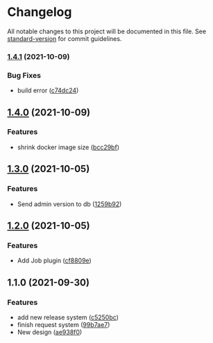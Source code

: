 # Changelog

All notable changes to this project will be documented in this file. See [standard-version](https://github.com/conventional-changelog/standard-version) for commit guidelines.

### [1.4.1](https://github.com/crypyto-panel/etd-local-admin-node/compare/v1.4.0...v1.4.1) (2021-10-09)


### Bug Fixes

* build error ([c74dc24](https://github.com/crypyto-panel/etd-local-admin-node/commit/c74dc2446278652664b748f7824f2ed1772c22e1))

## [1.4.0](https://github.com/crypyto-panel/etd-local-admin-node/compare/v1.3.0...v1.4.0) (2021-10-09)


### Features

* shrink docker image size ([bcc29bf](https://github.com/crypyto-panel/etd-local-admin-node/commit/bcc29bf81f7460136909f8602d190d4e3995980c))

## [1.3.0](https://github.com/crypyto-panel/etd-local-admin-node/compare/v1.2.0...v1.3.0) (2021-10-05)


### Features

* Send admin version to db ([1259b92](https://github.com/crypyto-panel/etd-local-admin-node/commit/1259b924243351ddaf358c02ee66445e6276dc89))

## [1.2.0](https://github.com/crypyto-panel/etd-local-admin-node/compare/v1.1.0...v1.2.0) (2021-10-05)


### Features

* Add Job plugin ([cf8809e](https://github.com/crypyto-panel/etd-local-admin-node/commit/cf8809ea95b0dd190c05d62cd598c1479646629e))

## 1.1.0 (2021-09-30)


### Features

* add new release system ([c5250bc](https://github.com/crypyto-panel/etd-local-admin-node/commit/c5250bc548ae39aba5bc0e308196c3c074b46fa6))
* finish request system ([99b7ae7](https://github.com/crypyto-panel/etd-local-admin-node/commit/99b7ae723c0b8d937d1c2ba8e3b5bcfc47ae10aa))
* New design ([ae938f0](https://github.com/crypyto-panel/etd-local-admin-node/commit/ae938f034abd7f862b5db8537e03a678791eaed5))
